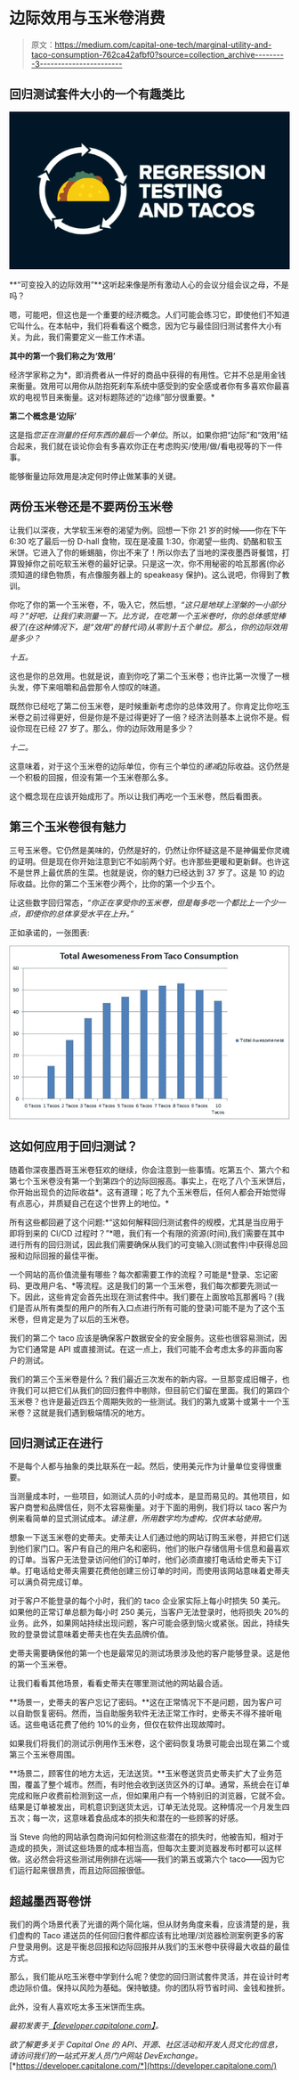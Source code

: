 # 边际效用与玉米卷消费

> 原文：<https://medium.com/capital-one-tech/marginal-utility-and-taco-consumption-762ca42afbf0?source=collection_archive---------3----------------------->

## 回归测试套件大小的一个有趣类比

![](img/3f7d7ea0a790cc314c57d29d4fea1028.png)

**“可变投入的边际效用”**这听起来像是所有激动人心的会议分组会议之母，不是吗？

嗯，可能吧，但这也是一个重要的经济概念。人们可能会练习它，即使他们不知道它叫什么。在本帖中，我们将看看这个概念，因为它与最佳回归测试套件大小有关。为此，我们需要定义一些工作术语。

**其中的第一个我们称之为‘效用’**

经济学家称之为*，即消费者从一件好的商品中获得的有用性。它并不总是用金钱来衡量。效用可以用你从防抱死刹车系统中感受到的安全感或者你有多喜欢你最喜欢的电视节目来衡量。这对标题陈述的“边缘”部分很重要。*

**第二个概念是‘边际’**

这是指*您正在测量的任何东西的最后一个单位*。所以，如果你把“边际”和“效用”结合起来，我们就在谈论你会有多喜欢你正在考虑购买/使用/做/看电视等的下一件事。

能够衡量边际效用是决定何时停止做某事的关键。

## 两份玉米卷还是不要两份玉米卷

让我们以深夜，大学软玉米卷的渴望为例。回想一下你 21 岁的时候——你在下午 6:30 吃了最后一份 D-hall 食物，现在是凌晨 1:30，你渴望一些肉、奶酪和软玉米饼。它进入了你的蜥蜴脑，你出不来了！所以你去了当地的深夜墨西哥餐馆，打算毁掉你之前吃软玉米卷的最好记录。只是这一次，你不用秘密的哈瓦那酱(你必须知道的绿色物质，有点像服务器上的 speakeasy 保护)。这么说吧，你得到了教训。

你吃了你的第一个玉米卷，不，吸入它，然后想，*“这只是地球上涅槃的一小部分吗？”好吧，让我们来测量一下。比方说，在吃第一个玉米卷时，你的总体感觉棒极了(在这种情况下，是“效用”的替代词)从零到十五个单位。那么，你的边际效用是多少？*

*十五。*

这也是你的总效用。也就是说，直到你吃了第二个玉米卷；也许比第一次慢了一根头发，停下来咀嚼和品尝那令人惊叹的味道。

既然你已经吃了第二份玉米卷，是时候重新考虑你的总体效用了。你肯定比你吃玉米卷之前过得更好，但是你是不是过得更好了一倍？经济法则基本上说你不是。假设你现在已经 27 岁了。那么，你的边际效用是多少？

*十二。*

这意味着，对于这个玉米卷的边际单位，你有三个单位的*递减*边际收益。这仍然是一个积极的回报，但没有第一个玉米卷那么多。

这个概念现在应该开始成形了。所以让我们再吃一个玉米卷，然后看图表。

## 第三个玉米卷很有魅力

三号玉米卷。它仍然是美味的，仍然是好的，仍然让你怀疑这是不是神偏爱你灵魂的证明。但是现在你开始注意到它不如前两个好。也许那些更暖和更新鲜。也许这不是世界上最优质的生菜。也就是说，你的魅力已经达到 37 岁了。这是 10 的边际收益。比你的第二个玉米卷少两个，比你的第一个少五个。

让这些数字回归常态，*“你正在享受你的玉米卷，但是每多吃一个都比上一个少一点，即使你的总体享受水平在上升。”*

正如承诺的，一张图表:

![](img/8531194dc9d4544dc273b3d94141adaf.png)

## 这如何应用于回归测试？

随着你深夜墨西哥玉米卷狂欢的继续，你会注意到一些事情。吃第五个、第六个和第七个玉米卷没有第一个到第四个的边际回报高。事实上，在吃了八个玉米饼后，你开始出现负的边际收益*。这有道理；吃了九个玉米卷后，任何人都会开始觉得有点恶心，并质疑自己在这个世界上的地位。*

所有这些都回避了这个问题:*“这如何解释回归测试套件的规模，尤其是当应用于即将到来的 CI/CD 过程时？”*嗯，我们有一个有限的资源(时间),我们需要在其中进行所有的回归测试，因此我们需要确保从我们的可变输入(测试套件)中获得总回报和边际回报的最佳平衡。

一个网站的高价值流量有哪些？每次都需要工作的流程？可能是*登录、忘记密码、更改用户名、*等流程。这是我们的第一个玉米卷，我们每次都要先测试一下。因此，这些肯定会首先出现在测试套件中。我们要在上面放哈瓦那酱吗？(我们是否从所有类型的用户的所有入口点进行所有可能的登录)可能不是为了这个玉米卷，但肯定是为了以后的玉米卷。

我们的第二个 taco 应该是确保客户数据安全的安全服务。这些也很容易测试，因为它们通常是 API 或直接测试。在这一点上，我们可能不会考虑太多的非面向客户的测试。

我们的第三个玉米卷是什么？我们最近三次发布的新内容。一旦那变成旧帽子，也许我们可以把它们从我们的回归套件中剔除，但目前它们留在里面。我们的第四个玉米卷？也许是最近四五个周期失败的一些测试。我们的第九或第十或第十一个玉米卷？这就是我们遇到极端情况的地方。

## 回归测试正在进行

不是每个人都与抽象的类比联系在一起。然后，使用美元作为计量单位变得很重要。

当测量成本时，一些项目，如测试人员的小时成本，是显而易见的。其他项目，如客户商誉和品牌信任，则不太容易衡量。对于下面的用例，我们将以 taco 客户为例来看简单的显式测试成本。*请注意，所用数字均为虚构，仅供本站使用。*

想象一下送玉米卷的史蒂夫。史蒂夫让人们通过他的网站订购玉米卷，并把它们送到他们家门口。客户有自己的用户名和密码，他们的账户存储信用卡信息和最喜欢的订单。当客户无法登录访问他们的订单时，他们必须直接打电话给史蒂夫下订单。打电话给史蒂夫需要花费他创建三份订单的时间，而使用该网站意味着史蒂夫可以满负荷完成订单。

对于客户不能登录的每个小时，我们的 taco 企业家实际上每小时损失 50 美元。如果他的正常订单总额为每小时 250 美元，当客户无法登录时，他将损失 20%的业务。此外，如果网站持续出现问题，客户可能会感到恼火或紧张。因此，持续失败的登录尝试意味着史蒂夫也在失去品牌价值。

史蒂夫需要确保他的第一个也是最常见的测试场景涉及他的客户能够登录。这是他的第一个玉米卷。

让我们看看其他场景，看看史蒂夫在哪里测试他的网站最合适。

**场景一，史蒂夫的客户忘记了密码。**这在正常情况下不是问题，因为客户可以自助恢复密码。然而，当自助服务软件无法正常工作时，史蒂夫不得不接听电话。这些电话花费了他约 10%的业务，但仅在软件出现故障时。

如果我们将我们的测试示例用作玉米卷，这个密码恢复场景可能会出现在第二个或第三个玉米卷周围。

**场景二，顾客住的地方太远，无法送货。**玉米卷送货员史蒂夫扩大了业务范围，覆盖了整个城市。然而，有时他会收到送货区外的订单。通常，系统会在订单完成和账户收费前检测到这一点，但如果用户有一个特别旧的浏览器，它就不会。结果是订单被发出，司机意识到送货太远，订单无法兑现。这种情况一个月发生四五次；每一次，这意味着食品成本的损失和潜在的一些顾客的好感。

当 Steve 向他的网站承包商询问如何检测这些潜在的损失时，他被告知，相对于造成的损失，测试这些场景的成本相当高，但每次主要浏览器发布时都可以这样做。这必然会将这些测试用例排在远端——我们的第五或第六个 taco——因为它们运行起来很昂贵，而且边际回报很低。

## 超越墨西哥卷饼

我们的两个场景代表了光谱的两个简化端，但从财务角度来看，应该清楚的是，我们虚构的 Taco 递送员的任何回归套件都应该有比地理/浏览器检测案例更多的客户登录用例。这是平衡总回报和边际回报并从我们的玉米卷中获得最大收益的最佳方式。

那么，我们能从吃玉米卷中学到什么呢？使您的回归测试套件灵活，并在设计时考虑边际价值。保持以风险为基础。保持敏捷。你的团队将节省时间、金钱和挫折。

此外，没有人喜欢吃太多玉米饼而生病。

*最初发表于*[*【developer.capitalone.com】*](https://developer.capitalone.com/blog-post/marginal-utility-and-taco-consumption-a-tasty-analogy-for-regression-testing-suite-size/)*。*

*欲了解更多关于 Capital One 的 API、开源、社区活动和开发人员文化的信息，请访问我们的一站式开发人员门户网站 DevExchange。*[*https://developer.capitalone.com/*](https://developer.capitalone.com/)
